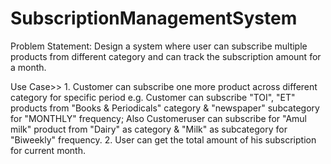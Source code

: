 # SubscriptionManagementSystem

Problem Statement: Design a system where user can subscribe multiple products from different category and can track the subscription amount for a month.

Use Case>> 1. Customer can subscribe one more product across different category for specific period
            e.g. Customer can subscribe "TOI", "ET" products from "Books & Periodicals" category & "newspaper" subcategory for "MONTHLY" frequency; Also Customeruser 
            can subscribe for "Amul milk" product from "Dairy" as category & "Milk" as subcategory for "Biweekly" frequency.
           2. User can get the total amount of his subscription for current month.
           
         
           
